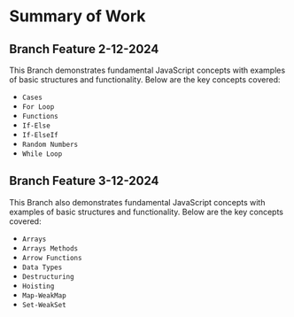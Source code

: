 # Summary of Work 

## Branch Feature 2-12-2024
This Branch demonstrates fundamental JavaScript concepts with examples of basic structures and functionality. Below are the key concepts covered:

- `Cases`
- `For Loop`
- `Functions`
- `If-Else`
- `If-ElseIf`
- `Random Numbers`
- `While Loop`

## Branch Feature 3-12-2024
This Branch also demonstrates fundamental JavaScript concepts with examples of basic structures and functionality. Below are the key concepts covered:

- `Arrays`
- `Arrays Methods`
- `Arrow Functions`
- `Data Types`
- `Destructuring`
- `Hoisting`
- `Map-WeakMap`
- `Set-WeakSet`